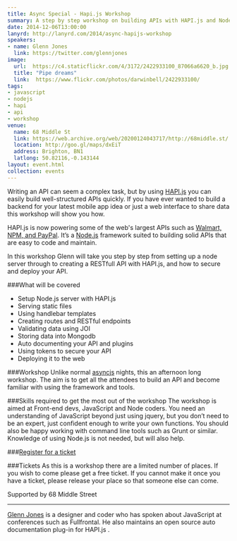 ```yaml
---
title: Async Special - Hapi.js Workshop
summary: A step by step workshop on building APIs with HAPI.js and Node.js
date: 2014-12-06T13:00:00
lanyrd: http://lanyrd.com/2014/async-hapijs-workshop
speakers:
- name: Glenn Jones
  link: https://twitter.com/glennjones
image:
  url:  https://c4.staticflickr.com/4/3172/2422933100_87066a6620_b.jpg
  title: "Pipe dreams"
  link:  https://www.flickr.com/photos/darwinbell/2422933100/
tags:
- javascript
- nodejs
- hapi
- api
- workshop
venue:
  name: 68 Middle St
  link: https://web.archive.org/web/20200124043717/http://68middle.st/
  location: http://goo.gl/maps/dxEiT
  address: Brighton, BN1
  latlong: 50.82116,-0.143144
layout: event.html
collection: events
---
```


Writing an API can seem a complex task, but by using [HAPI.js](http://hapijs.com/) you can easily build well-structured APIs quickly. If you have ever wanted to build a backend for your latest mobile app idea or just a web interface to share data this workshop will show you how.

HAPI.js is now powering some of the web's largest APIs such as [Walmart, NPM, and PayPal](http://hapijs.com/community). It’s a [Node.js](http://nodejs.org/) framework suited to building solid APIs that are easy to code and maintain.

In this workshop Glenn will take you step by step from setting up a node server through to creating a RESTfull API with HAPI.js, and how to secure and deploy your API.

###What will be covered
 - Setup Node.js server with HAPI.js
 - Serving static files 
 - Using handlebar templates
 - Creating routes and RESTful endpoints
 - Validating data using JOI
 - Storing data into Mongodb
 - Auto documenting your API and plugins
 - Using tokens to secure your API
 - Deploying it to the web

###Workshop
Unlike normal [asyncjs](https://asyncjs.com/) nights, this an afternoon long workshop. The aim is to get all the attendees to build an API and become familiar with using the framework and tools.

###Skills required to get the most out of the workshop
The workshop is aimed at Front-end devs, JavaScript and Node coders. You need an understanding of JavaScript beyond just using jquery, but you don’t need to be an expert, just confident enough to write your own functions. You should also be happy working with command line tools such as Grunt or similar. Knowledge of using Node.js is not needed, but will also help.

###[Register for a ticket](http://www.eventbrite.co.uk/e/building-apis-with-hapijs-workshop-tickets-6222255935)  


###Tickets
As this is a workshop there are a limited number of places. If you wish to come please get a free ticket. If you cannot make it once you have a ticket, please release your place so that someone else can come.

Supported by 68 Middle Street

***

[Glenn Jones](http://glennjones.net) is a designer and coder who has spoken about JavaScript at conferences such as Fullfrontal. He also maintains an open source auto documentation plug-in for HAPI.js  . 
